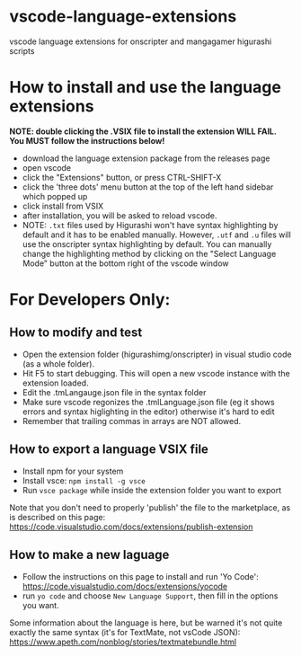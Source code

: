 # vscode-language-extensions
vscode language extensions for onscripter and mangagamer higurashi scripts

# How to install and use the language extensions
**NOTE: double clicking the .VSIX file to install the extension WILL FAIL. You MUST follow the instructions below!**

- download the language extension package from the releases page
- open vscode
- click the "Extensions" button, or press CTRL-SHIFT-X
- click the 'three dots' menu button at the top of the left hand sidebar which popped up
- click install from VSIX
- after installation, you will be asked to reload vscode.
- NOTE: `.txt` files used by Higurashi won't have syntax highlighting by default and it has to be enabled manually. However, `.utf` and `.u` files will use the onscripter syntax highlighting by default. You can manually change the highlighting method by clicking on the "Select Language Mode" button at the bottom right of the vscode window

# For Developers Only:

## How to modify and test
- Open the extension folder (higurashimg/onscripter) in visual studio code (as a whole folder).
- Hit F5 to start debugging. This will open a new vscode instance with the extension loaded.
- Edit the .tmLangauge.json file in the syntax folder
- Make sure vscode regonizes the .tmlLanguage.json file (eg it shows errors and syntax higlighting in the editor) otherwise it's hard to edit
- Remember that trailing commas in arrays are NOT allowed.

## How to export a language VSIX file
- Install npm for your system
- Install vsce: `npm install -g vsce`
- Run `vsce package` while inside the extension folder you want to export

Note that you don't need to properly 'publish' the file to the marketplace, as is described on this page: https://code.visualstudio.com/docs/extensions/publish-extension

## How to make a new laguage
- Follow the instructions on this page to install and run 'Yo Code': https://code.visualstudio.com/docs/extensions/yocode
- run `yo code` and choose `New Language Support`, then fill in the options you want.

Some information about the language is here, but be warned it's not quite exactly the same syntax (it's for TextMate, not vsCode JSON): https://www.apeth.com/nonblog/stories/textmatebundle.html
